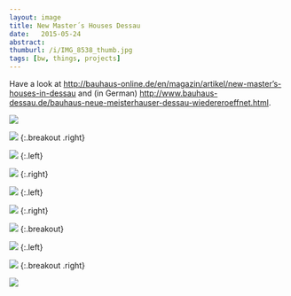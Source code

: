 ```yaml
---
layout: image
title: New Master´s Houses Dessau
date:   2015-05-24
abstract:
thumburl: /i/IMG_8538_thumb.jpg
tags: [bw, things, projects]
---
```

Have a look at <http://bauhaus-online.de/en/magazin/artikel/new-master’s-houses-in-dessau> and (in German) <http://www.bauhaus-dessau.de/bauhaus-neue-meisterhauser-dessau-wiedereroeffnet.html>.

![]({{site.url}}/i/IMG_8468.jpg)

![]({{site.url}}/i/IMG_8470.jpg)
{:.breakout .right}

![]({{site.url}}/i/IMG_8557.jpg)
{:.left}

![]({{site.url}}/i/IMG_8549.jpg)
{:.right}

![]({{site.url}}/i/IMG_8543.jpg)
{:.left}

![]({{site.url}}/i/IMG_8538.jpg)
{:.right}

![]({{site.url}}/i/IMG_8536.jpg)
{:.breakout}

![]({{site.url}}/i/IMG_8563.jpg)
{:.left}

![]({{site.url}}/i/IMG_8464.jpg)
{:.breakout .right}

![]({{site.url}}/i/IMG_8463.jpg)
